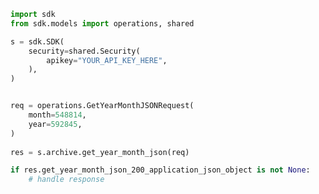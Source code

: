 <!-- Start SDK Example Usage -->
```python
import sdk
from sdk.models import operations, shared

s = sdk.SDK(
    security=shared.Security(
        apikey="YOUR_API_KEY_HERE",
    ),
)


req = operations.GetYearMonthJSONRequest(
    month=548814,
    year=592845,
)
    
res = s.archive.get_year_month_json(req)

if res.get_year_month_json_200_application_json_object is not None:
    # handle response
```
<!-- End SDK Example Usage -->